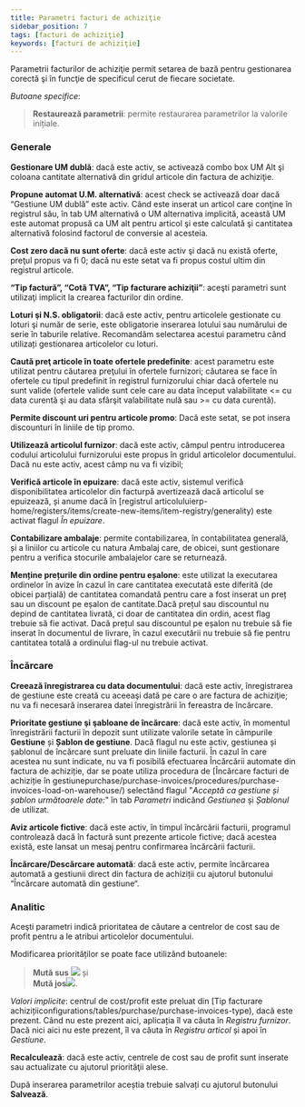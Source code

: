 ```yaml
---
title: Parametri facturi de achiziţie
sidebar_position: 7
tags: [facturi de achiziţie]
keywords: [facturi de achiziţie]
---
```


Parametrii facturilor de achiziţie permit setarea de bază pentru gestionarea corectă şi în funcţie de specificul cerut de fiecare societate.

*Butoane specifice*:

> **Restaurează parametrii**: permite restaurarea parametrilor la valorile inițiale. 

### Generale

**Gestionare UM dublă**: dacă este activ, se activează combo box UM Alt şi coloana cantitate alternativă din gridul articole din factura de achiziţie. 

**Propune automat U.M. alternativă**: acest check se activează doar dacă “Gestiune UM dublă” este activ. Când este inserat un articol care conţine în registrul său, în tab UM alternativă o UM alternativa implicită, această UM este automat propusă ca UM alt pentru articol şi este calculată şi cantitatea alternativă folosind factorul de conversie al acesteia. 

**Cost zero dacă nu sunt oferte**: 	dacă este activ şi dacă nu există oferte, preţul propus va fi 0; dacă nu este setat va fi propus costul ultim din registrul articole.

**“Tip factură”, “Cotă TVA”, “Tip facturare achiziţii”**: aceşti parametri sunt utilizaţi implicit la crearea facturilor din ordine. 

**Loturi şi N.S. obligatorii**: dacă este activ, pentru articolele gestionate cu loturi şi număr de serie, este obligatorie inserarea lotului sau numărului de serie în taburile relative. Recomandăm selectarea acestui parametru când utilizați gestionarea articolelor cu loturi. 

**Caută preţ articole în toate ofertele predefinite**: acest parametru este utilizat pentru căutarea preţului în ofertele furnizori; căutarea se face în ofertele cu tipul predefinit în registrul furnizorului chiar dacă ofertele nu sunt valide (ofertele valide sunt cele care au data început valabilitate \<= cu data curentă şi au data sfârşit valabilitate nulă sau \>= cu data curentă). 

**Permite discount uri pentru articole promo**: Dacă este setat, se pot insera discounturi în liniile de tip promo. 

**Utilizează articolul furnizor**: dacă este activ, câmpul pentru introducerea codului articolului furnizorului este propus în gridul articolelor documentului. Dacă nu este activ, acest câmp nu va fi vizibil; 

**Verifică articole în epuizare**: dacă este activ, sistemul verifică disponibilitatea articolelor din facturpă avertizează dacă articolul se epuizează, și anume dacă în [registrul articoluluierp-home/registers/items/create-new-items/item-registry/generality) este activat flagul *În epuizare*.

**Contabilizare ambalaje**: permite contabilizarea, în contabilitatea generală, și a liniilor cu articole cu natura Ambalaj care, de obicei, sunt gestionare pentru a verifica stocurile ambalajelor care se returnează. 

**Menține prețurile din ordine pentru eșalone**: este utilizat la executarea ordinelor în avize în cazul în care cantitatea executată este diferită (de obicei parțială) de cantitatea comandată pentru care a fost inserat  un preț sau un discount pe eșalon de cantitate.Dacă prețul sau discountul nu depind de cantitatea livrată, ci doar de cantitatea din ordin, acest flag trebuie să fie activat. Dacă prețul sau discountul pe eșalon nu trebuie să fie inserat în documentul de livrare, în cazul executării nu trebuie să fie pentru cantitatea totală a ordinului flag-ul nu trebuie activat. 

###  Încărcare

**Creează înregistrarea cu data documentului**: dacă este activ, înregistrarea de gestiune este creată cu aceeaşi dată pe care o are factura de achiziţie; nu va fi necesară inserarea datei înregistrării în fereastra de încărcare. 

**Prioritate gestiune şi şabloane de încărcare**: dacă este activ, în momentul înregistrării facturii în depozit sunt utilizate valorile setate în câmpurile **Gestiune** și **Șablon de gestiune**. Dacă flagul nu este activ, gestiunea și șablonul de încărcare sunt preluate din liniile facturii. În cazul în care acestea nu sunt indicate, nu va fi posibilă efectuarea Încărcării automate din factura de achiziție, dar se poate utiliza procedura de [Încărcare facturi de achiziție în gestiunepurchase/purchase-invoices/procedures/purchase-invoices-load-on-warehouse/) selectând flagul "*Acceptă ca gestiune și șablon următoarele date:*" în tab *Parametri* indicând *Gestiunea* și *Șablonul* de utilizat.

**Aviz articole fictive**: dacă este activ, în timpul încărcării facturii, programul controlează dacă în factură sunt prezente articole fictive; dacă acestea există, este lansat un mesaj pentru confirmarea încărcării facturii. 

**Încărcare/Descărcare automată**: dacă este activ, permite încărcarea automată a gestiunii direct din factura de achiziții cu ajutorul butonului “Încărcare automată din gestiune“. 

### Analitic

Aceşti parametri indică prioritatea de căutare a centrelor de cost sau de profit pentru a le atribui articolelor documentului.

Modificarea priorităților se poate face utilizând butoanele:  

> **Mută sus** ![](/img/neutral/common/move-up.png) și  
> **Mută jos**![](/img/neutral/common/delete-cc.png).

*Valori implicite*: centrul de cost/profit este preluat din [Tip facturare achizițiiconfigurations/tables/purchase/purchase-invoices-type), dacă este prezent.   Când nu este prezent aici, aplicația îl va căuta în *Registru furnizor*. Dacă nici aici nu este prezent, îl va căuta în *Registru articol* și apoi în *Gestiune*.

**Recalculează**: dacă este activ, centrele de cost sau de profit sunt inserate sau actualizate cu ajutorul priorităţii alese.

După inserarea parametrilor aceștia trebuie salvați cu ajutorul butonului **Salvează**.